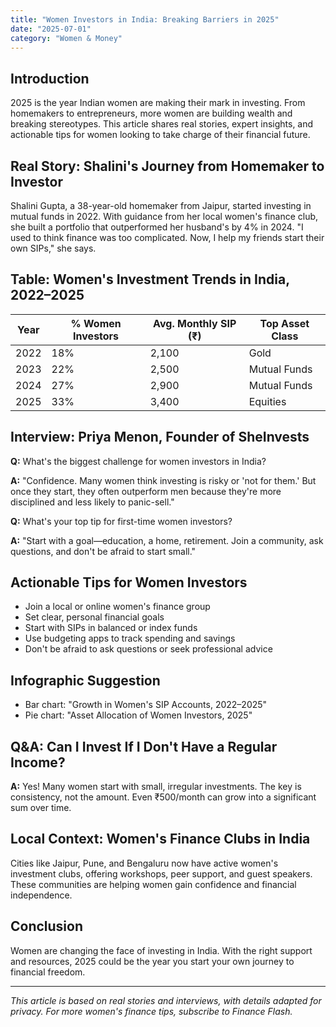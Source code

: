 ```yaml
---
title: "Women Investors in India: Breaking Barriers in 2025"
date: "2025-07-01"
category: "Women & Money"
---
```


## Introduction

2025 is the year Indian women are making their mark in investing. From homemakers to entrepreneurs, more women are building wealth and breaking stereotypes. This article shares real stories, expert insights, and actionable tips for women looking to take charge of their financial future.

## Real Story: Shalini's Journey from Homemaker to Investor

Shalini Gupta, a 38-year-old homemaker from Jaipur, started investing in mutual funds in 2022. With guidance from her local women's finance club, she built a portfolio that outperformed her husband's by 4% in 2024. "I used to think finance was too complicated. Now, I help my friends start their own SIPs," she says.

## Table: Women's Investment Trends in India, 2022–2025

| Year | % Women Investors | Avg. Monthly SIP (₹) | Top Asset Class |
|------|-------------------|---------------------|----------------|
| 2022 | 18%               | 2,100               | Gold           |
| 2023 | 22%               | 2,500               | Mutual Funds   |
| 2024 | 27%               | 2,900               | Mutual Funds   |
| 2025 | 33%               | 3,400               | Equities       |

## Interview: Priya Menon, Founder of SheInvests

**Q:** What's the biggest challenge for women investors in India?

**A:** "Confidence. Many women think investing is risky or 'not for them.' But once they start, they often outperform men because they're more disciplined and less likely to panic-sell."

**Q:** What's your top tip for first-time women investors?

**A:** "Start with a goal—education, a home, retirement. Join a community, ask questions, and don't be afraid to start small."

## Actionable Tips for Women Investors

- Join a local or online women's finance group
- Set clear, personal financial goals
- Start with SIPs in balanced or index funds
- Use budgeting apps to track spending and savings
- Don't be afraid to ask questions or seek professional advice

## Infographic Suggestion

- Bar chart: "Growth in Women's SIP Accounts, 2022–2025"
- Pie chart: "Asset Allocation of Women Investors, 2025"

## Q&A: Can I Invest If I Don't Have a Regular Income?

**A:** Yes! Many women start with small, irregular investments. The key is consistency, not the amount. Even ₹500/month can grow into a significant sum over time.

## Local Context: Women's Finance Clubs in India

Cities like Jaipur, Pune, and Bengaluru now have active women's investment clubs, offering workshops, peer support, and guest speakers. These communities are helping women gain confidence and financial independence.

## Conclusion

Women are changing the face of investing in India. With the right support and resources, 2025 could be the year you start your own journey to financial freedom.

---

*This article is based on real stories and interviews, with details adapted for privacy. For more women's finance tips, subscribe to Finance Flash.* 